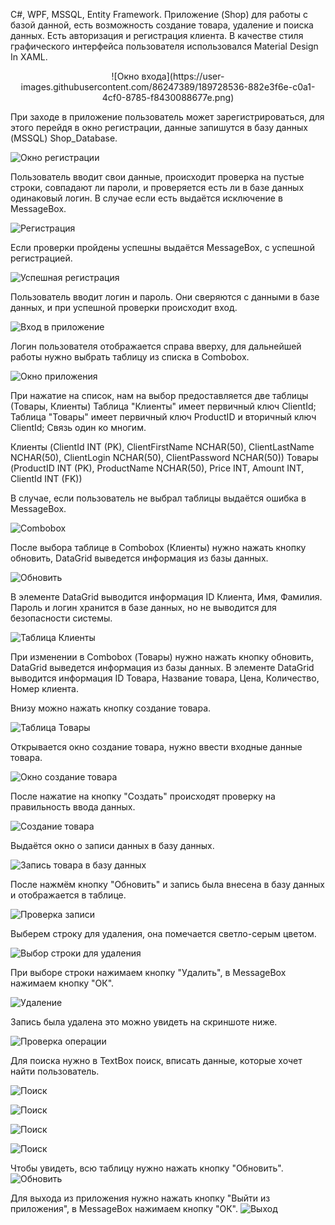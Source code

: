C#, WPF, MSSQL, Entity Framework.
Приложение (Shop) для работы с базой данной, есть возможность создание товара, удаление и поиска данных. Есть авторизация и регистрация клиента. В качестве стиля графического интерфейса пользователя использовался Material Design In XAML.
<p align="center">
  ![Окно входа](https://user-images.githubusercontent.com/86247389/189728536-882e3f6e-c0a1-4cf0-8785-f8430088677e.png)
</p>

При заходе в приложение пользователь может зарегистрироваться, для этого перейдя в окно регистрации, данные запишутся в базу данных (MSSQL) Shop_Database.

![Окно регистрации](https://user-images.githubusercontent.com/86247389/189729758-84e81968-7e81-4f49-a7ea-cbb3f1386947.png)

Пользователь вводит свои данные, происходит проверка на пустые строки, совпадают ли пароли, и проверяется есть ли в базе данных одинаковый логин. В случае если есть выдаётся исключение в MessageBox.

![Регистрация](https://user-images.githubusercontent.com/86247389/189730100-19fcb724-d547-40dc-88e5-9799c4bc6e05.png)

Если проверки пройдены успешны выдаётся MessageBox, с успешной регистрацией.

![Успешная регистрация](https://user-images.githubusercontent.com/86247389/189730598-ba01b177-7132-4f98-b830-2322f53a2c48.png)

Пользователь вводит логин и пароль. Они сверяются с данными в базе данных, и при успешной проверки происходит вход.

![Вход в приложение](https://user-images.githubusercontent.com/86247389/189731034-91640939-b805-4d28-97b8-395d1f7f252b.png)

Логин пользователя отображается справа вверху, для дальнейшей работы нужно выбрать таблицу из списка в Combobox.

![Окно приложения](https://user-images.githubusercontent.com/86247389/189731415-acbaa3bf-9cb0-4597-b53e-4cc478bb570d.png) 

При нажатие на список, нам на выбор предоставляется две таблицы (Товары, Клиенты)
Таблица "Клиенты" имеет первичный ключ ClientId;
Таблица "Товары" имеет первичный ключ ProductID и вторичный ключ ClientId;
Связь один ко многим.

Клиенты (ClientId INT (PK), ClientFirstName NCHAR(50), ClientLastName NCHAR(50), ClientLogin NCHAR(50), ClientPassword NCHAR(50))
Товары (ProductID INT (PK), ProductName NCHAR(50), Price INT, Amount INT, ClientId INT (FK))

В случае, если пользователь не выбрал таблицы выдаётся ошибка в MessageBox.

![Combobox](https://user-images.githubusercontent.com/86247389/189731882-e40d969c-b44f-4875-a7c3-1ca15f58a254.png)

После выбора таблице в Combobox (Клиенты) нужно нажать кнопку обновить, DataGrid выведется информация из базы данных.

![Обновить](https://user-images.githubusercontent.com/86247389/189733592-3332ee8f-7c8d-4ecf-bd47-a09fa5767be1.png)

В элементе DataGrid выводится информация ID Клиента, Имя, Фамилия. Пароль и логин хранится в базе данных, но не выводится для безопасности системы.

![Таблица Клиенты](https://user-images.githubusercontent.com/86247389/189733848-aae41bac-9c10-4214-8d23-b48e4a1f4d25.png)

При изменении в Combobox (Товары) нужно нажать кнопку обновить, DataGrid выведется информация из базы данных. В элементе DataGrid выводится информация ID Товара, Название товара, Цена, Количество, Номер клиента.

Внизу можно нажать кнопку создание товара.

![Таблица Товары](https://user-images.githubusercontent.com/86247389/189734631-df1ae246-1418-4ce4-896c-7cbdf9a75814.png)

Открывается окно создание товара, нужно ввести входные данные товара.

![Окно создание товара](https://user-images.githubusercontent.com/86247389/189734823-f45f3c99-fbe4-4a4f-ba85-f3cccde99db5.png)

После нажатие на кнопку "Создать" происходят проверку на правильность ввода данных. 

![Создание товара](https://user-images.githubusercontent.com/86247389/189735072-836851a0-daa6-4b4e-831f-afd3f074b9ec.png)

Выдаётся окно о записи данных в базу данных.

![Запись товара в базу данных](https://user-images.githubusercontent.com/86247389/189735237-59222aaf-adf8-4f97-95a6-d35c08066d4c.png)

После нажмём кнопку "Обновить" и запись была внесена в базу данных и отображается в таблице.

![Проверка записи](https://user-images.githubusercontent.com/86247389/189735564-ad263d2a-0d60-40c7-8bd2-218a5d091698.png)

Выберем строку для удаления, она помечается светло-серым цветом.

![Выбор строки для удаления ](https://user-images.githubusercontent.com/86247389/189735724-3050c548-4c91-4b5b-85dc-9309aa96ca91.png)

При выборе строки нажимаем кнопку "Удалить", в MessageBox нажимаем кнопку "ОК". 

![Удаление](https://user-images.githubusercontent.com/86247389/189735865-63fdfbaf-615e-4c26-9674-af6734e45cf4.png)

Запись была удалена это можно увидеть на скриншоте ниже.

![Проверка операции](https://user-images.githubusercontent.com/86247389/189736109-6a0a9f71-29b8-4b43-8edc-493d591eaa98.png)

Для поиска нужно в TextBox поиск, вписать данные, которые хочет найти пользователь.

![Поиск](https://user-images.githubusercontent.com/86247389/189736283-660653ac-bc74-4b47-879d-20e311ff4d5f.png)

![Поиск](https://user-images.githubusercontent.com/86247389/189736305-3cd4064e-221c-41dc-b2da-b9fc9349cb96.png)

![Поиск](https://user-images.githubusercontent.com/86247389/189736337-47656c8a-3684-4b06-8bea-b8fb87765918.png)

![Поиск](https://user-images.githubusercontent.com/86247389/189736358-70d830ad-0ed9-4347-8b7a-338cedcb7a2c.png)

Чтобы увидеть, всю таблицу нужно нажать кнопку "Обновить".
![Обновить](https://user-images.githubusercontent.com/86247389/189736486-40367b05-a5eb-4fa1-a87b-5c425b45b7b8.png)

Для выхода из приложения нужно нажать кнопку "Выйти из приложения", в MessageBox нажимаем кнопку "ОК". 
![Выход](https://user-images.githubusercontent.com/86247389/189736532-e516049e-8720-4217-a7d7-ac7fa64e466c.png)



